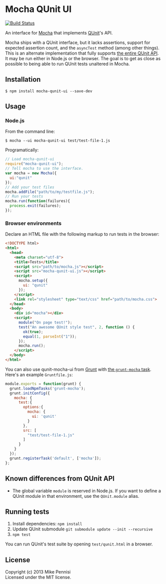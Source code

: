 # Mocha QUnit UI

[![Build Status](https://travis-ci.org/jugglinmike/mocha-qunit-ui.svg?branch=master)](https://travis-ci.org/jugglinmike/mocha-qunit-ui)

An interface for [Mocha](https://mochajs.org/) that implements
[QUnit](http://qunitjs.com/)'s API.

Mocha ships with a QUnit interface, but it lacks assertions, support for
expected assertion count, and the `asyncTest` method (among other things). This
is an alternate implementation that fully supports [the entire QUnit
API](http://api.qunitjs.com/). It may be run either in Node.js or the browser.
The goal is to get as close as possible to being able to run QUnit tests
unaltered in Mocha.

## Installation

    $ npm install mocha-qunit-ui --save-dev

## Usage

### Node.js

From the command line:

    $ mocha --ui mocha-qunit-ui test/test-file-1.js

Programatically:

```JavaScript
// Load mocha-qunit-ui
require("mocha-qunit-ui");
// Tell mocha to use the interface.
var mocha = new Mocha({
  ui:"qunit"
});
// Add your test files
mocha.addFile("path/to/my/testfile.js");
// Run your tests
mocha.run(function(failures){
  process.exit(failures);
});
```

### Browser environments

Declare an HTML file with the following markup to run tests in the browser:

```html
<!DOCTYPE html>
<html>
  <head>
    <meta charset="utf-8">
    <title>Tests</title>
    <script src="path/to/mocha.js"></script>
    <script src="mocha-qunit-ui.js"></script>
    <script>
      mocha.setup({
        ui: "qunit"
      });
    </script>
    <link rel="stylesheet" type="text/css" href="path/to/mocha.css">
  </head>
  <body>
    <div id="mocha"></div>
    <script>
      module("On page test!");
      test("An awesome QUnit style test", 2, function () {
        ok(true);
        equal(1, parseInt("1"));
      });
      mocha.run();
    </script>
  </body>
</html>
```

You can also use qunit-mocha-ui from [Grunt](http://gruntjs.com/) with [the
`grunt-mocha` task](https://github.com/kmiyashiro/grunt-mocha). Here's an
example `Gruntfile.js`:

```JavaScript
module.exports = function(grunt) {
  grunt.loadNpmTasks('grunt-mocha');
  grunt.initConfig({
    mocha: {
      test:{
        options:{
          mocha: {
            ui: 'qunit'
          }
        },
        src: [
          "test/test-file-1.js"
        ]
      }
    }
  });
  grunt.registerTask('default', ['mocha']);
};
```

## Known differences from QUnit API

* The global variable `module` is reserved in Node.js. If you want to define a
  QUnit module in that environment, use the `QUnit.module` alias.

## Running tests

1. Install dependencies: `npm install`
2. Update QUnit submodule `git submodule update --init --recursive`
3. `npm test`

You can run QUnit's test suite by opening `test/qunit.html` in a browser.

## License

Copyright (c) 2013 Mike Pennisi  
Licensed under the MIT license.
